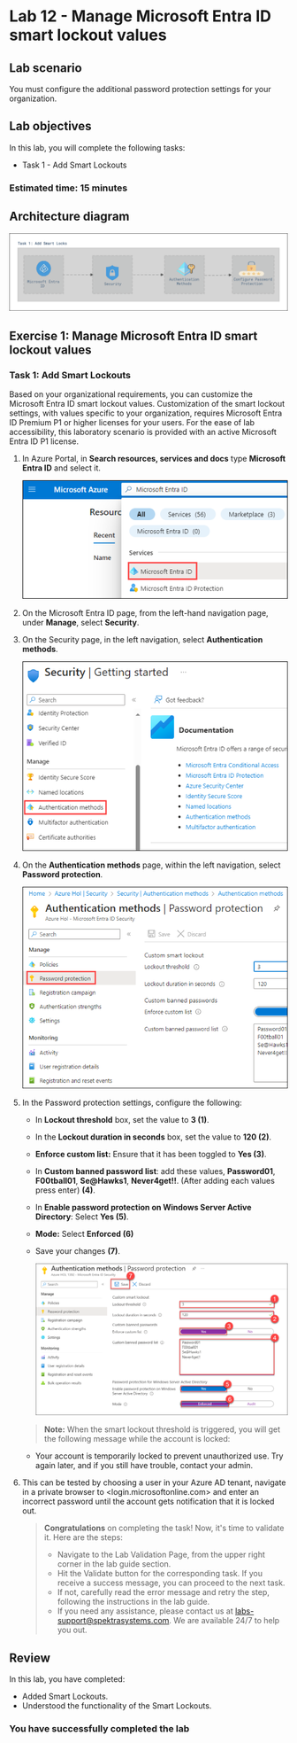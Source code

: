 # Lab 12 - Manage Microsoft Entra ID smart lockout values

## Lab scenario

You must configure the additional password protection settings for your organization.

## Lab objectives
In this lab, you will complete the following tasks:

- Task 1 - Add Smart Lockouts

### Estimated time: 15 minutes

## Architecture diagram

![Create resource](./media/lab12-arch.PNG)

## Exercise 1: Manage Microsoft Entra ID smart lockout values

### Task 1: Add Smart Lockouts

Based on your organizational requirements, you can customize the Microsoft Entra ID smart lockout values. Customization of the smart lockout settings, with values specific to your organization, requires Microsoft Entra ID Premium P1 or higher licenses for your users. For the ease of lab accessibility, this laboratory scenario is provided with an active Microsoft Entra ID P1 license.

1. In Azure Portal, in **Search resources, services and docs** type **Microsoft Entra ID** and select it.

    ![](./media/ms-entra-id-1.png)

1. On the Microsoft Entra ID page, from the left-hand navigation page, under **Manage**, select **Security**.

1. On the Security page, in the left navigation, select **Authentication methods**.

    ![](./media/ms-entra-id-3.png)

1. On the **Authentication methods** page, within the left navigation, select **Password protection**.

    ![](./media/ms-entra-id-4.png)

1. In the Password protection settings, configure the following:

   - In **Lockout threshold** box, set the value to **3 (1)**.
   - In the **Lockout duration in seconds** box, set the value to **120 (2)**.
   - **Enforce custom list:** Ensure that it has been toggled to **Yes (3)**.
   - In **Custom banned password list**: add these values, **Password01**, **F00tball01**, **Se@Hawks1**, **Never4get!!**. (After adding each values press enter) **(4)**.
   - In **Enable password protection on Windows Server Active Directory**: Select **Yes (5)**.
   - **Mode:** Select **Enforced (6)**
   - Save your changes **(7)**.

        ![](./media/passwordprotection.png)

   >**Note:** When the smart lockout threshold is triggered, you will get the following message while the account is locked:
    - Your account is temporarily locked to prevent unauthorized use. Try again later, and if you still have trouble, contact your admin.

1. This can be tested by choosing a user in your Azure AD tenant, navigate in a private browser to <login.microsoftonline.com> and enter an incorrect password until the account gets notification that it is locked out.

    > **Congratulations** on completing the task! Now, it's time to validate it. Here are the steps:
    > - Navigate to the Lab Validation Page, from the upper right corner in the lab guide section.
    > - Hit the Validate button for the corresponding task. If you receive a success message, you can proceed to the next task. 
    > - If not, carefully read the error message and retry the step, following the instructions in the lab guide.
    > - If you need any assistance, please contact us at labs-support@spektrasystems.com. We are available 24/7 to help you out.

## Review
In this lab, you have completed:
- Added Smart Lockouts.
- Understood the functionality of the Smart Lockouts.

### You have successfully completed the lab
